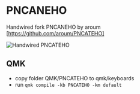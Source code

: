 # PNCANEHO

Handwired fork PNCANEHO by aroum [https://github.com/aroum/PNCATEHO]

![Handwired PNCATEHO](https://cornedeon.ru/img/pncateho_1s.jpg)

## QMK

* copy folder QMK/PNCATEHO to qmk/keyboards
* run ```qmk compile -kb PNCATEHO -km default```
